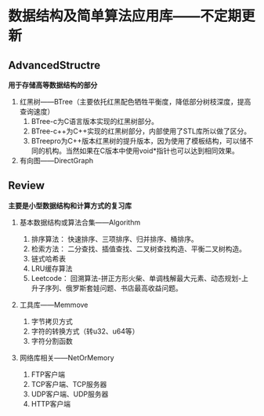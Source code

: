 # 数据结构及简单算法应用库——不定期更新
## AdvancedStructre
 **用于存储高等数据结构的部分**
 1. 红黑树——BTree（主要依托红黑配色牺牲平衡度，降低部分树枝深度，提高查询速度）
    1. BTree-c为C语言版本实现的红黑树部分。
    2. BTree-c++为C++实现的红黑树部分，内部使用了STL库所以做了区分。
    3. BTreepro为C++版本红黑树的提升版本，因为使用了模板结构，可以储不同的机构。当然如果在C版本中使用void*指针也可以达到相同效果。
 2. 有向图——DirectGraph

## Review
**主要是小型数据结构和计算方式的复习库**
1. 基本数据结构或算法合集——Algorithm
    1. 排序算法：
        快速排序、三项排序、归并排序、桶排序。
    2. 检索方法：
        二分查找、插值查找、二叉树查找构造、平衡二叉树构造。
    3. 链式哈希表
    4. LRU缓存算法
    5. Leetcode：
        回溯算法-拼正方形火柴、单调栈解最大元素、动态规划-上升子序列、俄罗斯套娃问题、书店最高收益问题。

2. 工具库——Memmove
    1. 字节拷贝方式
    2. 字符的转换方式（转u32、u64等）
    3. 字符分割函数

3. 网络库相关——NetOrMemory
   1. FTP客户端
   2. TCP客户端、TCP服务器
   3. UDP客户端、UDP服务器
   4. HTTP客户端
